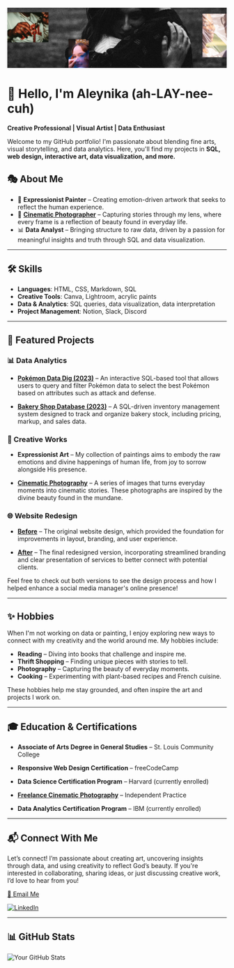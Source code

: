 ![Banner](./github-photog-banner.png)

# 🌱 Hello, I'm Aleynika (ah-LAY-nee-cuh)

**Creative Professional | Visual Artist | Data Enthusiast**

Welcome to my GitHub portfolio! I'm passionate about blending fine arts, visual storytelling, and data analytics. Here, you'll find my projects in **SQL, web design, interactive art, data visualization, and more.**

## 🎭 About Me
- 🎨 **Expressionist Painter** – Creating emotion-driven artwork that seeks to reflect the human experience.
- 📸 **[Cinematic Photographer](https://studiofremir.mypixieset.com/)** – Capturing stories through my lens, where every frame is a reflection of beauty found in everyday life.
- 📊 **Data Analyst** – Bringing structure to raw data, driven by a passion for meaningful insights and truth through SQL and data visualization.

---

## 🛠️ Skills
- **Languages**: HTML, CSS, Markdown, SQL  
- **Creative Tools**: Canva, Lightroom, acrylic paints  
- **Data & Analytics**: SQL queries, data visualization, data interpretation  
- **Project Management**: Notion, Slack, Discord

---

## 📌 Featured Projects

### 📊 Data Analytics
- **[Pokémon Data Dig (2023)](https://github.com/aleynika/SQL/blob/main/Pokemon%20Data%20Dig)** – An interactive SQL-based tool that allows users to query and filter Pokémon data to select the best Pokémon based on attributes such as attack and defense.

- **[Bakery Shop Database (2023)](https://github.com/aleynika/SQL/blob/main/Bakery%20Database%20and%20Stats)** – A SQL-driven inventory management system designed to track and organize bakery stock, including pricing, markup, and sales data.

### 🎨 Creative Works
- **Expressionist Art** – My collection of paintings aims to embody the raw emotions and divine happenings of human life, from joy to sorrow alongside His presence.

- **[Cinematic Photography](https://studiofremir.mypixieset.com/)** – A series of images that turns everyday moments into cinematic stories. These photographs are inspired by the divine beauty found in the mundane.

### 🌐 Website Redesign
- **[Before](https://www.canva.com/design/DAGbooNUl30/yG_y_QaOL60NWiZka15gpw/view?utm_content=DAGbooNUl30&utm_campaign=designshare&utm_medium=link2&utm_source=uniquelinks&utlId=hc2ed09114a)** – The original website design, which provided the foundation for improvements in layout, branding, and user experience.

- **[After](https://www.canva.com/design/DAGe7P-Ug7w/qzIOIMeTN8IEbLvmG5bSQA/edit)** – The final redesigned version, incorporating streamlined branding and clear presentation of services to better connect with potential clients.

Feel free to check out both versions to see the design process and how I helped enhance a social media manager's online presence!

---

## ✨ Hobbies
When I'm not working on data or painting, I enjoy exploring new ways to connect with my creativity and the world around me. My hobbies include:
- **Reading** – Diving into books that challenge and inspire me.
- **Thrift Shopping** – Finding unique pieces with stories to tell.
- **Photography** – Capturing the beauty of everyday moments.
- **Cooking** – Experimenting with plant-based recipes and French cuisine.

These hobbies help me stay grounded, and often inspire the art and projects I work on.

---

## 🎓 Education & Certifications
- **Associate of Arts Degree in General Studies** – St. Louis Community College
  
- **Responsive Web Design Certification** – freeCodeCamp  
- **Data Science Certification Program** – Harvard (currently enrolled)  
- **[Freelance Cinematic Photography](https://studiofremir.mypixieset.com/)** – Independent Practice  
- **Data Analytics Certification Program** – IBM (currently enrolled)

---

## 📬 Connect With Me
Let’s connect! I’m passionate about creating art, uncovering insights through data, and using creativity to reflect God’s beauty. If you're interested in collaborating, sharing ideas, or just discussing creative work, I’d love to hear from you!

[📧 Email Me](mailto:aleyktaylor@gmail.com)

[![LinkedIn](https://img.shields.io/badge/LinkedIn-Aleynika-blue?style=flat-square&logo=linkedin)](https://www.linkedin.com/in/aleynika)  

---

## 📊 GitHub Stats
![Your GitHub Stats](https://github-readme-stats.vercel.app/api?username=aleynika&show_icons=true&theme=tokyonight)

